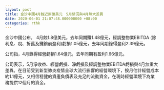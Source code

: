 ```yaml
---
layout: post
title: 金沙中國4月蝕近兩億美元　5月情況與4月無大差異
date: 2020-06-01 21:07:48.000000000 +08:00
categories: rthk
---
```


金沙中國公布， 4月蝕1.8億美元，去年同期賺1.48億元，經調整物業EBITDA (除利息、稅、折舊及攤銷前盈利)虧損1.05億元，去年同期錄得盈利2.39億元。

公司指，4月錄得經營虧損1.64億元，去年同期有盈利1.66億元。

公司表示，5月淨收益、經營虧損、淨虧損及經調整物業EBITDA虧損與4月無重大差異，在目前受到新型肺炎疫情全球大流行影響的經營環境下，按月估計經營成本約1.1億元，又相信穩健的資產負債表及充足的流動資金，在現時經營環境下為業務提供12個月的資金。
